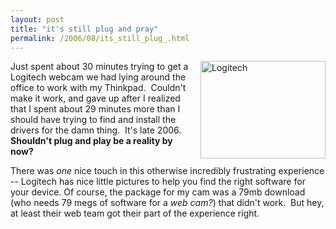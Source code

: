 ```yaml
---
layout: post
title: "it's still plug and pray"
permalink: /2006/08/its_still_plug_.html
---
```


<p><a onclick="window.open(this.href, '_blank', 'width=500,height=391,scrollbars=no,resizable=no,toolbar=no,directories=no,location=no,menubar=no,status=no,left=0,top=0'); return false" href="http://sippey.typepad.com/.shared/image.html?/photos/uncategorized/logitech.jpg"><img width="200" height="156" border="0" src="https://sippey.typepad.com/filtered/images/logitech.jpg" title="Logitech" alt="Logitech" style="margin: 0px 0px 5px 5px; float: right;" /></a>
Just spent about 30 minutes trying to get a Logitech webcam we had lying around the office to work with my Thinkpad.&nbsp; Couldn't make it work, and gave up after I realized that I spent about 29 minutes more than I should have trying to find and install the drivers for the damn thing.&nbsp; It's late 2006.&nbsp; <strong>Shouldn't plug and play be a reality by now?</strong></p>

<p>There was <em>one</em> nice touch in this otherwise incredibly frustrating experience -- Logitech has nice little pictures to help you find the right software for your device. Of course, the package for my cam was a 79mb download (who needs 79 megs of software for a <em>web cam?</em>) that didn't work.&nbsp; But hey, at least their web team got their part of the experience right.</p>


